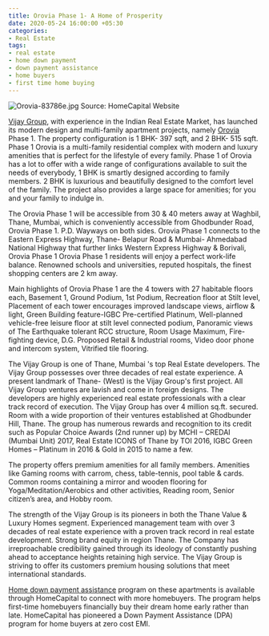 ```yaml
---
title: Orovia Phase 1- A Home of Prosperity
date: 2020-05-24 16:00:00 +05:30
categories:
- Real Estate
tags:
- real estate
- home down payment
- down payment assistance
- home buyers
- first time home buying
---
```


![Orovia-83786e.jpg](/uploads/Orovia-83786e.jpg)
Source: HomeCapital Website

[Vijay Group](https://homecapital.in/offering/developer/vijay-group), with experience in the Indian Real Estate Market, has launched its modern design and multi-family apartment projects, namely [Orovia](https://homecapital.in/property/5/Orovia-Phase-1-1-BHK) Phase 1. The property configuration is 1 BHK- 397 sqft, and 2 BHK- 515 sqft. Phase 1 Orovia is a multi-family residential complex with modern and luxury amenities that is perfect for the lifestyle of every family. Phase 1 of Orovia has a lot to offer with a wide range of configurations available to suit the needs of everybody, 1 BHK is smartly designed according to family members. 2 BHK is luxurious and beautifully designed to the comfort level of the family. The project also provides a large space for amenities; for you and your family to indulge in.

The Orovia Phase 1 will be accessible from 30 & 40 meters away at Waghbil, Thane, Mumbai, which is conveniently accessible from Ghodbunder Road, Orovia Phase 1. P.D. Wayways on both sides. Orovia Phase 1 connects to the Eastern Express Highway, Thane- Belapur Road & Mumbai- Ahmedabad National Highway that further links Western Express Highway & Borivali, Orovia Phase 1 Orovia Phase 1 residents will enjoy a perfect work-life balance. Renowned schools and universities, reputed hospitals, the finest shopping centers are 2 km away.

Main highlights of Orovia Phase 1 are the 4 towers with 27 habitable floors each, Basement 1, Ground Podium, 1st Podium, Recreation floor at Stilt level, Placement of each tower encourages improved landscape views, airflow & light, Green Building feature-IGBC Pre-certified Platinum, Well-planned vehicle-free leisure floor at stilt level connected podium, Panoramic views of The Earthquake tolerant RCC structure, Room Usage Maximum, Fire-fighting device, D.G. Proposed Retail & Industrial rooms, Video door phone and intercom system, Vitrified tile flooring.

The Vijay Group is one of Thane, Mumbai 's top Real Estate developers. The Vijay Group possesses over three decades of real estate experience. A present landmark of Thane- (West) is the Vijay Group's first project. All Vijay Group ventures are lavish and come in foreign designs. The developers are highly experienced real estate professionals with a clear track record of execution. The Vijay Group has over 4 million sq.ft. secured. Room with a wide proportion of their ventures established at Ghodbunder Hill, Thane.  The group has numerous rewards and recognition to its credit such as Popular Choice Awards (2nd runner up) by MCHI – CREDAI (Mumbai Unit) 2017, Real Estate ICONS of Thane by TOI 2016, IGBC Green Homes – Platinum in 2016 & Gold in 2015 to name a few.


The property offers premium amenities for all family members. Amenities like Gaming rooms with carrom, chess, table-tennis, pool table & cards. Common rooms containing a mirror and wooden flooring for Yoga/Meditation/Aerobics and other activities, Reading room, Senior citizen’s area, and Hobby room.

The strength of the Vijay Group is its pioneers in both the Thane Value & Luxury Homes segment. Experienced management team with over 3 decades of real estate experience with a proven track record in real estate development. Strong brand equity in region Thane. The Company has irreproachable credibility gained through its ideology of constantly pushing ahead to acceptance heights retaining high service. The Vijay Group is striving to offer its customers premium housing solutions that meet international standards.

[Home down payment assistance](https://homecapital.in) program on these apartments is available through HomeCapital to connect with more homebuyers. The program helps first-time homebuyers financially buy their dream home early rather than late. HomeCapital has pioneered a Down Payment Assistance (DPA) program for home buyers at zero cost EMI.
